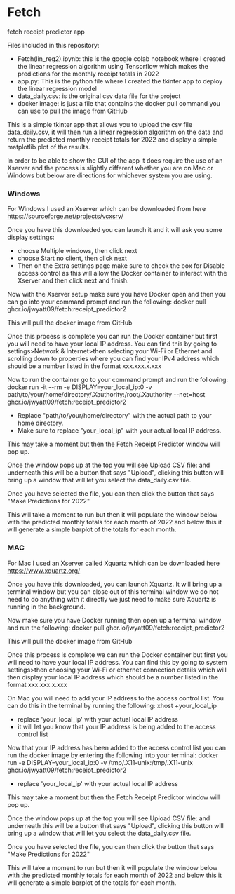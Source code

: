 # Fetch
fetch receipt predictor app

Files included in this repository:
  - Fetch(lin_reg2).ipynb: this is the google colab notebook where I created the linear regression algorithm using Tensorflow which makes the predictions for the monthly receipt totals in 2022
  - app.py: This is the python file where I created the tkinter app to deploy the linear regression model
  - data_daily.csv: is the original csv data file for the project
  - docker image: is just a file that contains the docker pull command you can use to pull the image from GitHub

This is a simple tkinter app that allows you to upload the csv file data_daily.csv, it will then run a linear regression algorithm on the data and return the predicted monthly receipt totals for 2022 and display a simple matplotlib plot of the results.

In order to be able to show the GUI of the app it does require the use of an Xserver and the process is slightly different whether you are on Mac or Windows but below are directions for whichever system you are using.

### Windows

For Windows I used an Xserver which can be downloaded from here https://sourceforge.net/projects/vcxsrv/

Once you have this downloaded you can launch it and it will ask you some display settings:
  - choose Multiple windows, then click next
  - choose Start no client, then click next
  - Then on the Extra settings page make sure to check the box for Disable access control as this will allow the Docker container to interact with the Xserver and then click next and finish.

Now with the Xserver setup make sure you have Docker open and then you can go into your command prompt and run the following: docker pull ghcr.io/jwyatt09/fetch:receipt_predictor2

This will pull the docker image from GitHub

Once this process is complete you can run the Docker container but first you will need to have your local IP address. You can find this by going to settings>Network & Internet>then selecting your Wi-Fi or Ethernet and scrolling down to properties where you can find your IPv4 address which should be a number listed in the format xxx.xxx.x.xxx

Now to run the container go to your command prompt and run the following: docker run -it --rm -e DISPLAY=your_local_ip:0 -v path/to/your/home/directory/.Xauthority:/root/.Xauthority --net=host ghcr.io/jwyatt09/fetch:receipt_predictor2
  - Replace "path/to/your/home/directory" with the actual path to your home directory.
  - Make sure to replace "your_local_ip" with your actual local IP address.

This may take a moment but then the Fetch Receipt Predictor window will pop up.

Once the window pops up at the top you will see Upload CSV file: and underneath this will be a button that says "Upload", clicking this button will bring up a window that will let you select the data_daily.csv file.

Once you have selected the file, you can then click the button that says "Make Predictions for 2022"

This will take a moment to run but then it will populate the window below with the predicted monthly totals for each month of 2022 and below this it will generate a simple barplot of the totals for each month.

### MAC

For Mac I used an Xserver called Xquartz which can be downloaded here https://www.xquartz.org/

Once you have this downloaded, you can launch Xquartz. It will bring up a terminal window but you can close out of this terminal window we do not need to do anything with it directly we just need to make sure Xquartz is running in the background.

Now make sure you have Docker running then open up a terminal window and run the following: docker pull ghcr.io/jwyatt09/fetch:receipt_predictor2

This will pull the docker image from GitHub

Once this process is complete we can run the Docker container but first you will need to have your local IP address. You can find this by going to system settings>then choosing your Wi-Fi or ethernet connection details which will then display your local IP address which should be a number listed in the format xxx.xxx.x.xxx

On Mac you will need to add your IP address to the access control list. You can do this in the terminal by running the following: xhost +your_local_ip
  - replace 'your_local_ip' with your actual local IP address
  - it will let you know that your IP address is being added to the access control list

Now that your IP address has been added to the access control list you can run the docker image by entering the following into your terminal: docker run -e DISPLAY=your_local_ip:0 -v /tmp/.X11-unix:/tmp/.X11-unix ghcr.io/jwyatt09/fetch:receipt_predictor2
  - replace 'your_local_ip' with your actual local IP address

This may take a moment but then the Fetch Receipt Predictor window will pop up.

Once the window pops up at the top you will see Upload CSV file: and underneath this will be a button that says "Upload", clicking this button will bring up a window that will let you select the data_daily.csv file.

Once you have selected the file, you can then click the button that says "Make Predictions for 2022"

This will take a moment to run but then it will populate the window below with the predicted monthly totals for each month of 2022 and below this it will generate a simple barplot of the totals for each month.
